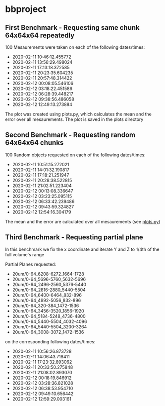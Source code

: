 # bbproject

## First Benchmark - Requesting same chunk 64x64x64 repeatedly

100 Mesaurements were taken on each of the following dates/times:
+ 2020-02-11 10:46:12.455772
+ 2020-02-11 13:56:29.498024
+ 2020-02-11 17:13:18.372585
+ 2020-02-11 20:23:35.604235
+ 2020-02-11 20:57:48.314422
+ 2020-02-12 00:08:05.546106
+ 2020-02-12 03:18:22.451586
+ 2020-02-12 06:28:39.448217
+ 2020-02-12 09:38:56.486058
+ 2020-02-12 12:49:13.273884

The plot was created using plots.py, which calculates the mean and the error over all mesaurements. The plot is saved in the plots directory

## Second Benchmark - Requesting random 64x64x64 chunks

100 Random objects requested on each of the following dates/times:

+ 2020-02-11 10:51:15.272021
+ 2020-02-11 14:01:32.190817
+ 2020-02-11 17:18:21.251947
+ 2020-02-11 20:28:38.522815
+ 2020-02-11 21:02:51.223404
+ 2020-02-12 00:13:08.336647
+ 2020-02-12 03:23:25.095115
+ 2020-02-12 06:33:42.239486
+ 2020-02-12 09:43:59.324827
+ 2020-02-12 12:54:16.304179


The mean and the error are calculated over all mesaurements (see [plots.py](https://github.com/gevago01/bbproject/blob/master/plots.py)) 

## Third Benchmark - Requesting partial plane

In this benchmark we fix the x coordinate and iterate Y and Z to 1/4th of the full volume's range
 
Partial Planes requested:

+ 20um/0-64_6208-6272_1664-1728
+ 20um/0-64_5696-5760_5632-5696
+ 20um/0-64_2496-2560_5376-5440
+ 20um/0-64_2816-2880_5440-5504
+ 20um/0-64_6400-6464_832-896
+ 20um/0-64_4992-5056_832-896
+ 20um/0-64_320-384_1472-1536
+ 20um/0-64_3456-3520_1856-1920
+ 20um/0-64_5184-5248_4736-4800
+ 20um/0-64_5440-5504_4032-4096
+ 20um/0-64_5440-5504_3200-3264
+ 20um/0-64_3008-3072_1472-1536

on the corresponding following dates/times:

+ 2020-02-11 10:56:26.873728
+ 2020-02-11 14:06:43.718411
+ 2020-02-11 17:23:32.893062
+ 2020-02-11 20:33:50.275848
+ 2020-02-11 21:08:02.893070
+ 2020-02-12 00:18:19.846912
+ 2020-02-12 03:28:36.821028
+ 2020-02-12 06:38:53.954710
+ 2020-02-12 09:49:10.656442
+ 2020-02-12 12:59:29.003161

